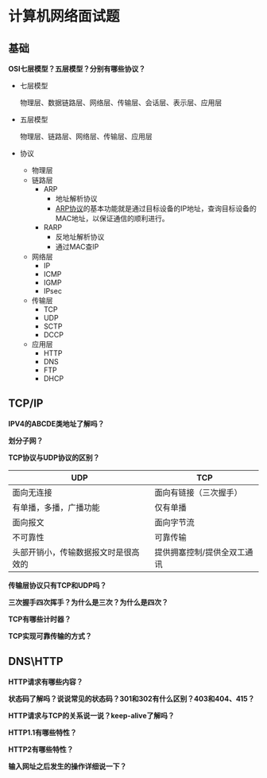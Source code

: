 # 计算机网络面试题

## 基础

**OSI七层模型？五层模型？分别有哪些协议？**

+ 七层模型

  物理层、数据链路层、网络层、传输层、会话层、表示层、应用层

+ 五层模型

  物理层、链路层、网络层、传输层、应用层

+ 协议
  + 物理层
  + 链路层
    + ARP
      + 地址解析协议
      + [ARP协议](https://www.baidu.com/s?wd=ARP协议&tn=SE_PcZhidaonwhc_ngpagmjz&rsv_dl=gh_pc_zhidao)的基本功能就是通过目标设备的IP地址，查询目标设备的MAC地址，以保证通信的顺利进行。
    + RARP
      + 反地址解析协议
      + 通过MAC查IP
  + 网络层
    + IP
    + ICMP
    + IGMP
    + IPsec
  + 传输层
    + TCP
    + UDP
    + SCTP
    + DCCP
  + 应用层
    + HTTP
    + DNS
    + FTP
    + DHCP

## TCP/IP

**IPV4的ABCDE类地址了解吗？**

**划分子网？**

**TCP协议与UDP协议的区别？**

| UDP |	TCP |
| ---- | ---- |
|面向无连接                       |面向有链接（三次握手）|
|有单播，多播，广播功能             |仅有单播|
|面向报文                    	|面向字节流|
|不可靠性                        |	可靠传输|
|头部开销小，传输数据报文时是很高效的	|提供拥塞控制/提供全双工通讯|


**传输层协议只有TCP和UDP吗？**

**三次握手四次挥手？为什么是三次？为什么是四次？**

**TCP有哪些计时器？**

**TCP实现可靠传输的方式？**

## DNS\HTTP

**HTTP请求有哪些内容？**

**状态码了解吗？说说常见的状态码？301和302有什么区别？403和404、415？**

**HTTP请求与TCP的关系说一说？keep-alive了解吗？**

**HTTP1.1有哪些特性？**

**HTTP2有哪些特性？**

**输入网址之后发生的操作详细说一下？**

 